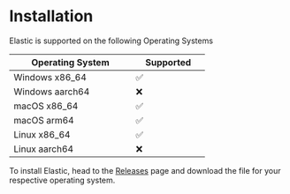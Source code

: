 # Installation

Elastic is supported on the following Operating Systems

<table><thead><tr><th width="205">Operating System</th><th width="117">Supported</th></tr></thead><tbody><tr><td>Windows x86_64</td><td><span data-gb-custom-inline data-tag="emoji" data-code="2705">✅</span></td></tr><tr><td>Windows aarch64</td><td><span data-gb-custom-inline data-tag="emoji" data-code="274c">❌</span></td></tr><tr><td>macOS x86_64</td><td><span data-gb-custom-inline data-tag="emoji" data-code="2705">✅</span></td></tr><tr><td>macOS arm64</td><td><span data-gb-custom-inline data-tag="emoji" data-code="2705">✅</span></td></tr><tr><td>Linux x86_64</td><td><span data-gb-custom-inline data-tag="emoji" data-code="2705">✅</span></td></tr><tr><td>Linux aarch64</td><td><span data-gb-custom-inline data-tag="emoji" data-code="274c">❌</span></td></tr></tbody></table>

To install Elastic, head to the [Releases](https://github.com/Gold872/elastic-dashboard/releases/latest) page and download the file for your respective operating system.
